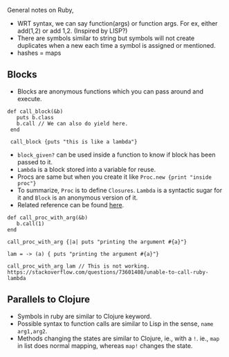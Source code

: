 General notes on Ruby,

- WRT syntax, we can say function(args) or function args. For ex, either add(1,2) or add 1,2. (Inspired by LISP?)
- There are symbols similar to  string but symbols will not create duplicates when a new each time a symbol is assigned or 
  mentioned.
- hashes = maps

## Blocks

- Blocks are anonymous functions which you can pass around and execute.
```
def call_block(&b)
   puts b.class
   b.call // We can also do yield here.
 end
 
 call_block {puts "this is like a lambda"}
 ``` 

- `block_given?` can be used inside a function to know if block has been passed to it.
- `Lambda` is a block stored into a variable for reuse.
- Procs are same but when you create it like `Proc.new {print "inside proc"}`
- To summarize, `Proc` is to define `Closures`. `Lambda` is a syntactic sugar for it and `Block` is an anonymous version of it.  
- Related reference can be found [here](https://www.rubyguides.com/2016/02/ruby-procs-and-lambdas/).

```
def call_proc_with_arg(&b)
   b.call(1)
end
 
call_proc_with_arg {|a| puts "printing the argument #{a}"}

lam = -> (a) { puts "printing the argument #{a}"}

call_proc_with_arg lam // This is not working. https://stackoverflow.com/questions/73601408/unable-to-call-ruby-lambda
```

## Parallels to Clojure

- Symbols in ruby are similar to Clojure keyword.
- Possible syntax to function calls are similar to Lisp in the sense, `name arg1,arg2`.
- Methods changing the states are similar to Clojure, ie., with a `!`. ie., `map` in list does normal mapping, whereas `map!` 
  changes the state. 